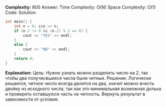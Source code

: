 **Complexity:** 800
Answer:
	Time Complexity: O(N)
	Space Complexity: O(1)
Code:
Solution:
```cpp
int main() {  
    int n = 0; cin >> n;  
    if (n-2 != 0 && (n-2) % 2 == 0) {  
        cout << "YES" << endl;  
    }  
    else {  
        cout << "NO" << endl;  
    }  
    return 0;  
}
```
**Explanation:**
	Цель: Нужно узнать можно разделить число на 2, так чтобы два получисвшиеся числа были четные.
	Решение: Логически решается, четное число всегда делится на два, значит можно вчесть двойку из исходного числа, так как это минимальная возможная долька и проверить оставшуюся часть на четность. Вернуть результат в зависимости от условия.